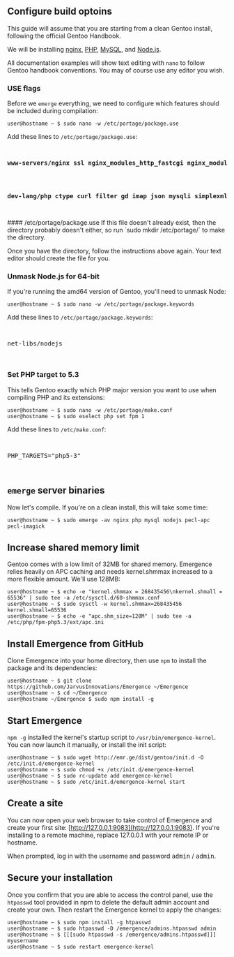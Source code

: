 ## Configure build optoins

This guide will assume that you are starting from a clean Gentoo install, following the official Gentoo Handbook.

We will be installing [nginx][nginx], [PHP][php], [MySQL][mysql], and [Node.js][nodejs].

All documentation examples will show text editing with `nano` to follow Gentoo handbook conventions. You may of course use any editor you wish.

### USE flags
Before we `emerge` everything, we need to configure which features should be included during compilation:

```language-bash
user@hostname ~ $ sudo nano -w /etc/portage/package.use
```

Add these lines to `/etc/portage/package.use`:
<pre class="language-bash file-contents">
    <p><b class="portage-package">www-servers/nginx</b> <b class="portage-on">ssl</b> <b class="portage-on">nginx_modules_http_fastcgi</b> <b class="portage-on">nginx_modules_http_flv</b> <b class="portage-off">-nginx_modules_http_geo</b> <b class="portage-off">-nginx_modules_http_memcached</b> <b class="portage-off">-nginx_modules_http_referer</b> <b class="portage-off">-nginx_modules_http_proxy</b> <b class="portage-off">-nginx_modules_http_scgi</b> <b class="portage-off">-nginx_modules_http_ssi</b> <b class="portage-off">-nginx_modules_http_uwsgi</b></p>
    <p><b class="portage-package">dev-lang/php</b> <b class="portage-on">ctype</b> <b class="portage-on">curl</b> <b class="portage-on">filter</b> <b class="portage-on">gd</b> <b class="portage-on">imap</b> <b class="portage-on">json</b> <b class="portage-on">mysqli</b> <b class="portage-on">simplexml</b> <b class="portage-on">truetype</b> <b class="portage-on">xml</b> <b class="portage-on">xmlreader</b> <b class="portage-on">xmlrpc</b> <b class="portage-on">zip</b> <b class="portage-on">soap</b> <b class="portage-on">fpm</b></p>
</pre>

<div class="info" markdown="1">
#### /etc/portage/package.use
If this file doesn't already exist, then the directory probably doesn't either, so run `sudo mkdir /etc/portage/` to make the directory.

Once you have the directory, follow the instructions above again. Your text editor should create the file for you.
</div>

### Unmask Node.js for 64-bit
If you're running the amd64 version of Gentoo, you'll need to unmask Node:

```language-bash
user@hostname ~ $ sudo nano -w /etc/portage/package.keywords
```

Add these lines to `/etc/portage/package.keywords`:
<pre class="language-bash file-contents">
    <p>net-libs/nodejs</p>
</pre>

### Set PHP target to 5.3
This tells Gentoo exactly which PHP major version you want to use when compiling PHP and its extensions:

```language-bash
user@hostname ~ $ sudo nano -w /etc/portage/make.conf
user@hostname ~ $ sudo eselect php set fpm 1
```

Add these lines to `/etc/make.conf`:
<pre class="language-bash file-contents">
    <p>PHP_TARGETS="php5-3"</p>
</pre>


## `emerge` server binaries
Now let's compile. If you're on a clean install, this will take some time:

```language-bash
user@hostname ~ $ sudo emerge -av nginx php mysql nodejs pecl-apc pecl-imagick
```


## Increase shared memory limit
Gentoo comes with a low limit of 32MB for shared memory. Emergence relies heavily on APC caching and needs kernel.shmmax increased to a more flexible amount. We'll use 128MB:

```language-bash
user@hostname ~ $ echo -e "kernel.shmmax = 268435456\nkernel.shmall = 65536" | sudo tee -a /etc/sysctl.d/60-shmmax.conf
user@hostname ~ $ sudo sysctl -w kernel.shmmax=268435456 kernel.shmall=65536
user@hostname ~ $ echo -e "apc.shm_size=128M" | sudo tee -a /etc/php/fpm-php5.3/ext/apc.ini
```


## Install Emergence from GitHub
Clone Emergence into your home directory, then use `npm` to install the package and its dependencies:

```language-bash
user@hostname ~ $ git clone https://github.com/JarvusInnovations/Emergence ~/Emergence
user@hostname ~ $ cd ~/Emergence
user@hostname ~/Emergence $ sudo npm install -g
```


## Start Emergence
`npm -g` installed the kernel's startup script to `/usr/bin/emergence-kernel`. You can now launch it manually, or install the init script:

```language-bash
user@hostname ~ $ sudo wget http://emr.ge/dist/gentoo/init.d -O /etc/init.d/emergence-kernel
user@hostname ~ $ sudo chmod +x /etc/init.d/emergence-kernel
user@hostname ~ $ sudo rc-update add emergence-kernel
user@hostname ~ $ sudo /etc/init.d/emergence-kernel start
```


## Create a site
You can now open your web browser to take control of Emergence and create your first site: [http://127.0.0.1:9083](http://127.0.0.1:9083). If you're installing to a remote machine, replace 127.0.0.1 with your remote IP or hostname.

When prompted, log in with the username and password <kbd>admin</kbd> / <kbd>admin</kbd>.


## Secure your installation
Once you confirm that you are able to access the control panel, use the `htpasswd` tool provided in npm to delete the default admin account and create your own. Then restart the Emergence kernel to apply the changes:

```language-bash
user@hostname ~ $ sudo npm install -g htpasswd
user@hostname ~ $ sudo htpasswd -D /emergence/admins.htpasswd admin
user@hostname ~ $ [[[sudo htpasswd -s /emergence/admins.htpasswd]]] myusername
user@hostname ~ $ sudo restart emergence-kernel
```



[nginx]: http://nginx.org/
[php]: http://php.net/
[mysql]: http://mysql.com/
[nodejs]: http://nodejs.org/